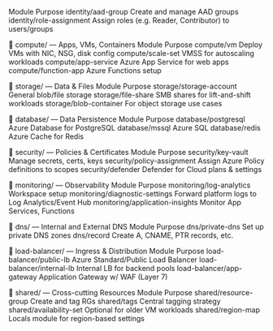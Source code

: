Module	Purpose
identity/aad-group	Create and manage AAD groups
identity/role-assignment	Assign roles (e.g. Reader, Contributor) to users/groups

🔹 compute/ — Apps, VMs, Containers
Module	Purpose
compute/vm	Deploy VMs with NIC, NSG, disk config
compute/scale-set	VMSS for autoscaling workloads
compute/app-service	Azure App Service for web apps
compute/function-app	Azure Functions setup

🔹 storage/ — Data & Files
Module	Purpose
storage/storage-account	General blob/file storage
storage/file-share	SMB shares for lift-and-shift workloads
storage/blob-container	For object storage use cases

🔹 database/ — Data Persistence
Module	Purpose
database/postgresql	Azure Database for PostgreSQL
database/mssql	Azure SQL
database/redis	Azure Cache for Redis

🔹 security/ — Policies & Certificates
Module	Purpose
security/key-vault	Manage secrets, certs, keys
security/policy-assignment	Assign Azure Policy definitions to scopes
security/defender	Defender for Cloud plans & settings

🔹 monitoring/ — Observability
Module	Purpose
monitoring/log-analytics	Workspace setup
monitoring/diagnostic-settings	Forward platform logs to Log Analytics/Event Hub
monitoring/application-insights	Monitor App Services, Functions

🔹 dns/ — Internal and External DNS
Module	Purpose
dns/private-dns	Set up private DNS zones
dns/record	Create A, CNAME, PTR records, etc.

🔹 load-balancer/ — Ingress & Distribution
Module	Purpose
load-balancer/public-lb	Azure Standard/Public Load Balancer
load-balancer/internal-lb	Internal LB for backend pools
load-balancer/app-gateway	Application Gateway w/ WAF (Layer 7)

🔹 shared/ — Cross-cutting Resources
Module	Purpose
shared/resource-group	Create and tag RGs
shared/tags	Central tagging strategy
shared/availability-set	Optional for older VM workloads
shared/region-map	Locals module for region-based settings